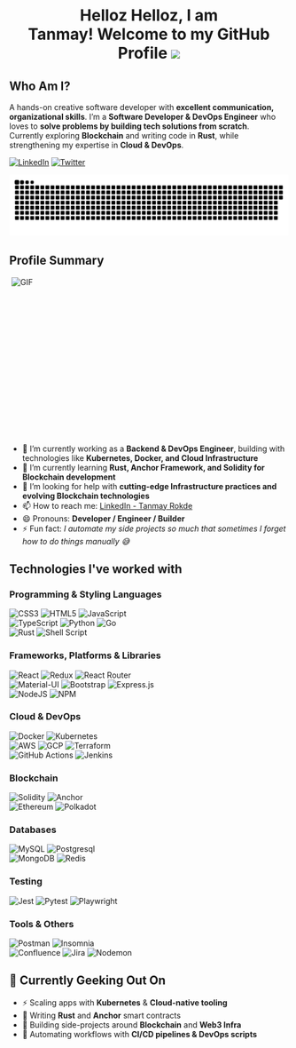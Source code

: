

<!-- ![](https://raw.githubusercontent.com/tobimori/tobimori/main/wave.gif) -->
<h1 align="center">
  Helloz Helloz, I am Tanmay!&nbsp;Welcome to my GitHub Profile <img src="https://raw.githubusercontent.com/TheDudeThatCode/TheDudeThatCode/master/Assets/Developer.gif" width="50">
</h1>


## Who Am I?

A hands-on creative software developer with **excellent communication, organizational skills**. I’m a **Software Developer & DevOps Engineer** who loves to **solve problems by building tech solutions from scratch**.  
Currently exploring **Blockchain** and writing code in **Rust**, while strengthening my expertise in **Cloud & DevOps**.  


[![LinkedIn](https://img.shields.io/badge/LinkedIn-%232671E5.svg?style=for-the-badge&logo=linkedin&logoColor=white)](https://www.linkedin.com/in/tanmay-rokde-204672229/)
[![Twitter](https://img.shields.io/badge/Twitter-0A9EDC?style=for-the-badge&logo=twitter&logoColor=white)](https://x.com/tanmaydotjson)


<a href=#><img src="githubgraph.svg"></a>

## Profile Summary

<img align="right" src="https://media1.tenor.com/m/Z_Ah8rkdZ4YAAAAC/walking-code.gif" alt="GIF" width="500" height="300">

- 🔭 I’m currently working as a **Backend & DevOps Engineer**, building with technologies like **Kubernetes, Docker, and Cloud Infrastructure**  
- 🌱 I’m currently learning **Rust, Anchor Framework, and Solidity for Blockchain development**  
- 🤔 I’m looking for help with **cutting-edge Infrastructure practices and evolving Blockchain technologies**  
- 📫 How to reach me: [LinkedIn - Tanmay Rokde](https://www.linkedin.com/in/tanmay-rokde-204672229/)  
- 😄 Pronouns: **Developer / Engineer / Builder**  
- ⚡ Fun fact: *I automate my side projects so much that sometimes I forget how to do things manually 😅*  

<h2> </h2>

## Technologies I've worked with  

### Programming & Styling Languages  
![CSS3](https://img.shields.io/badge/css3-%231572B6.svg?style=for-the-badge&logo=css3&logoColor=white) ![HTML5](https://img.shields.io/badge/html5-%23E34F26.svg?style=for-the-badge&logo=html5&logoColor=white) ![JavaScript](https://img.shields.io/badge/javascript-%23323330.svg?style=for-the-badge&logo=javascript&logoColor=%23F7DF1E)  
![TypeScript](https://img.shields.io/badge/typescript-%23007ACC.svg?style=for-the-badge&logo=typescript&logoColor=white) ![Python](https://img.shields.io/badge/python-3670A0?style=for-the-badge&logo=python&logoColor=ffdd54) ![Go](https://img.shields.io/badge/go-%2300ADD8.svg?style=for-the-badge&logo=go&logoColor=white)  
![Rust](https://img.shields.io/badge/Rust-%23000000.svg?style=for-the-badge&logo=rust&logoColor=white) ![Shell Script](https://img.shields.io/badge/shell_script-%23121011.svg?style=for-the-badge&logo=gnu-bash&logoColor=white)  

### Frameworks, Platforms & Libraries  
![React](https://img.shields.io/badge/react-%2320232a.svg?style=for-the-badge&logo=react&logoColor=%2361DAFB) ![Redux](https://img.shields.io/badge/redux-%23593d88.svg?style=for-the-badge&logo=redux&logoColor=white) ![React Router](https://img.shields.io/badge/React_Router-CA4245?style=for-the-badge&logo=react-router&logoColor=white)  
![Material-UI](https://img.shields.io/badge/materialui-%230081CB.svg?style=for-the-badge&logo=mui&logoColor=white) ![Bootstrap](https://img.shields.io/badge/bootstrap-%23563D7C.svg?style=for-the-badge&logo=bootstrap&logoColor=white) ![Express.js](https://img.shields.io/badge/express.js-%23404d59.svg?style=for-the-badge&logo=express&logoColor=%2361DAFB)  
![NodeJS](https://img.shields.io/badge/node.js-6DA55F?style=for-the-badge&logo=node.js&logoColor=white) ![NPM](https://img.shields.io/badge/NPM-%23000000.svg?style=for-the-badge&logo=npm&logoColor=white)  

### Cloud & DevOps  
![Docker](https://img.shields.io/badge/docker-%230db7ed.svg?style=for-the-badge&logo=docker&logoColor=white) ![Kubernetes](https://img.shields.io/badge/kubernetes-326ce5.svg?style=for-the-badge&logo=kubernetes&logoColor=white)  
![AWS](https://img.shields.io/badge/AWS-%23FF9900.svg?style=for-the-badge&logo=amazon-aws&logoColor=white) ![GCP](https://img.shields.io/badge/Google%20Cloud-4285F4?style=for-the-badge&logo=googlecloud&logoColor=white) ![Terraform](https://img.shields.io/badge/Terraform-844FBA?style=for-the-badge&logo=terraform&logoColor=white)  
![GitHub Actions](https://img.shields.io/badge/github%20actions-%232088FF.svg?style=for-the-badge&logo=githubactions&logoColor=white) ![Jenkins](https://img.shields.io/badge/Jenkins-D24939?style=for-the-badge&logo=jenkins&logoColor=white)  

### Blockchain  
![Solidity](https://img.shields.io/badge/Solidity-%23363636.svg?style=for-the-badge&logo=solidity&logoColor=white) ![Anchor](https://img.shields.io/badge/Anchor-%231A1A1A.svg?style=for-the-badge&logo=rust&logoColor=orange)  
![Ethereum](https://img.shields.io/badge/Ethereum-3C3C3D?style=for-the-badge&logo=ethereum&logoColor=white) ![Polkadot](https://img.shields.io/badge/Polkadot-E6007A?style=for-the-badge&logo=polkadot&logoColor=white)  

### Databases  
![MySQL](https://img.shields.io/badge/mysql-%2300f.svg?style=for-the-badge&logo=mysql&logoColor=white) ![Postgresql](https://img.shields.io/badge/PostgreSQL-316192?style=for-the-badge&logo=postgresql&logoColor=white)  
![MongoDB](https://img.shields.io/badge/MongoDB-%2347A248.svg?style=for-the-badge&logo=mongodb&logoColor=white) ![Redis](https://img.shields.io/badge/Redis-DC382D?style=for-the-badge&logo=redis&logoColor=white)  

### Testing  
![Jest](https://img.shields.io/badge/Jest-DD1B16?style=for-the-badge&logo=jest&logoColor=white) ![Pytest](https://img.shields.io/badge/Pytest-0A9EDC?style=for-the-badge&logo=pytest&logoColor=white) ![Playwright](https://img.shields.io/badge/Playwright-45ba4b?style=for-the-badge&logo=playwright&logoColor=white)  

### Tools & Others  
![Postman](https://img.shields.io/badge/Postman-FF6C37?style=for-the-badge&logo=postman&logoColor=white) ![Insomnia](https://img.shields.io/badge/Insomnia-4000BF?style=for-the-badge&logo=insomnia&logoColor=white)  
![Confluence](https://img.shields.io/badge/confluence-%23172BF4.svg?style=for-the-badge&logo=confluence&logoColor=white) ![Jira](https://img.shields.io/badge/jira-%230A0FFF.svg?style=for-the-badge&logo=jira&logoColor=white) ![Nodemon](https://img.shields.io/badge/Nodemon-76D04B?style=for-the-badge&logo=nodemon&logoColor=white)  

## 🚀 Currently Geeking Out On  

- ⚡ Scaling apps with **Kubernetes** & **Cloud-native tooling**  
- 🦀 Writing **Rust** and **Anchor** smart contracts  
- 🔗 Building side-projects around **Blockchain** and **Web3 Infra**  
- 🤖 Automating workflows with **CI/CD pipelines & DevOps scripts**  
